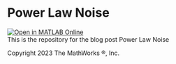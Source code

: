 # Power Law Noise
[![Open in MATLAB Online](https://www.mathworks.com/images/responsive/global/open-in-matlab-online.svg)](https://matlab.mathworks.com/open/github/v1?repo=mathworks/matlab-blog&file=https://github.com/mathworks/matlab-blog/blob/main/2023/powerLawNoise/powerLawNoise.mlx)  
This is the repository for the blog post Power Law Noise

Copyright 2023 The MathWorks &reg;, Inc.
